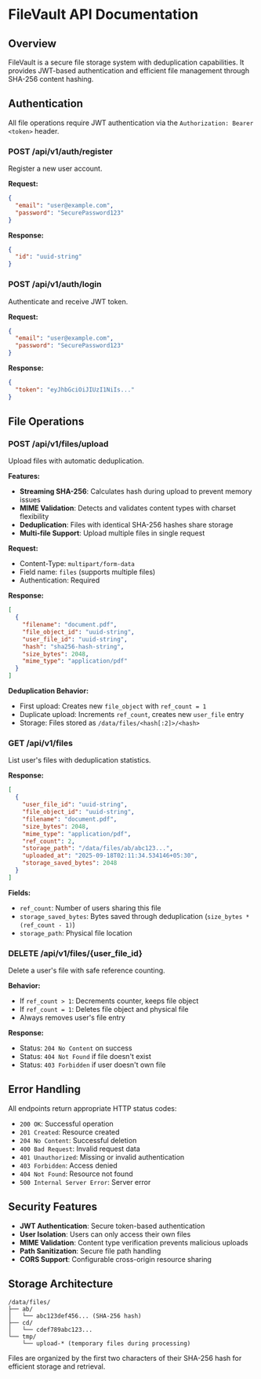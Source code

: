 # FileVault API Documentation

## Overview

FileVault is a secure file storage system with deduplication capabilities. It provides JWT-based authentication and efficient file management through SHA-256 content hashing.

## Authentication

All file operations require JWT authentication via the `Authorization: Bearer <token>` header.

### POST /api/v1/auth/register
Register a new user account.

**Request:**
```json
{
  "email": "user@example.com",
  "password": "SecurePassword123"
}
```

**Response:**
```json
{
  "id": "uuid-string"
}
```

### POST /api/v1/auth/login
Authenticate and receive JWT token.

**Request:**
```json
{
  "email": "user@example.com",
  "password": "SecurePassword123"
}
```

**Response:**
```json
{
  "token": "eyJhbGciOiJIUzI1NiIs..."
}
```

## File Operations

### POST /api/v1/files/upload
Upload files with automatic deduplication.

**Features:**
- **Streaming SHA-256**: Calculates hash during upload to prevent memory issues
- **MIME Validation**: Detects and validates content types with charset flexibility
- **Deduplication**: Files with identical SHA-256 hashes share storage
- **Multi-file Support**: Upload multiple files in single request

**Request:**
- Content-Type: `multipart/form-data`
- Field name: `files` (supports multiple files)
- Authentication: Required

**Response:**
```json
[
  {
    "filename": "document.pdf",
    "file_object_id": "uuid-string",
    "user_file_id": "uuid-string",
    "hash": "sha256-hash-string",
    "size_bytes": 2048,
    "mime_type": "application/pdf"
  }
]
```

**Deduplication Behavior:**
- First upload: Creates new `file_object` with `ref_count = 1`
- Duplicate upload: Increments `ref_count`, creates new `user_file` entry
- Storage: Files stored as `/data/files/<hash[:2]>/<hash>`

### GET /api/v1/files
List user's files with deduplication statistics.

**Response:**
```json
[
  {
    "user_file_id": "uuid-string",
    "file_object_id": "uuid-string",
    "filename": "document.pdf",
    "size_bytes": 2048,
    "mime_type": "application/pdf",
    "ref_count": 2,
    "storage_path": "/data/files/ab/abc123...",
    "uploaded_at": "2025-09-18T02:11:34.534146+05:30",
    "storage_saved_bytes": 2048
  }
]
```

**Fields:**
- `ref_count`: Number of users sharing this file
- `storage_saved_bytes`: Bytes saved through deduplication (`size_bytes * (ref_count - 1)`)
- `storage_path`: Physical file location

### DELETE /api/v1/files/{user_file_id}
Delete a user's file with safe reference counting.

**Behavior:**
- If `ref_count > 1`: Decrements counter, keeps file object
- If `ref_count = 1`: Deletes file object and physical file
- Always removes user's file entry

**Response:**
- Status: `204 No Content` on success
- Status: `404 Not Found` if file doesn't exist
- Status: `403 Forbidden` if user doesn't own file

## Error Handling

All endpoints return appropriate HTTP status codes:
- `200 OK`: Successful operation
- `201 Created`: Resource created
- `204 No Content`: Successful deletion
- `400 Bad Request`: Invalid request data
- `401 Unauthorized`: Missing or invalid authentication
- `403 Forbidden`: Access denied
- `404 Not Found`: Resource not found
- `500 Internal Server Error`: Server error

## Security Features

- **JWT Authentication**: Secure token-based authentication
- **User Isolation**: Users can only access their own files
- **MIME Validation**: Content type verification prevents malicious uploads
- **Path Sanitization**: Secure file path handling
- **CORS Support**: Configurable cross-origin resource sharing

## Storage Architecture

```
/data/files/
├── ab/
│   └── abc123def456... (SHA-256 hash)
├── cd/
│   └── cdef789abc123...
└── tmp/
    └── upload-* (temporary files during processing)
```

Files are organized by the first two characters of their SHA-256 hash for efficient storage and retrieval.